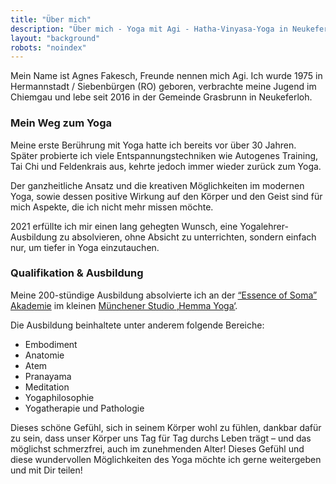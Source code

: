 ```yaml
---
title: "Über mich"
description: "Über mich - Yoga mit Agi - Hatha-Vinyasa-Yoga in Neukeferloh mit Yogalehrerin Agnes Fakesch in Grasbrunn/Neukeferloh. 200h zertifizierte Ausbildung. Ganzheitliches Yoga für Körper und Geist. Jetzt Probestunde buchen!"
layout: "background"
robots: "noindex"
---
```



Mein Name ist Agnes Fakesch, Freunde nennen mich Agi. Ich wurde 1975 in Hermannstadt / Siebenbürgen (RO) geboren, verbrachte meine Jugend im Chiemgau und lebe seit 2016 in der Gemeinde Grasbrunn in Neukeferloh.

### Mein Weg zum Yoga
Meine erste Berührung mit Yoga hatte ich bereits vor über 30 Jahren. Später probierte ich viele Entspannungstechniken wie Autogenes Training, Tai Chi und Feldenkrais aus, kehrte jedoch immer wieder zurück zum Yoga. 

Der ganzheitliche Ansatz und die kreativen Möglichkeiten im modernen Yoga, sowie dessen positive Wirkung auf den Körper und den Geist sind für mich Aspekte, die ich nicht mehr missen möchte. 

2021 erfüllte ich mir einen lang gehegten Wunsch, eine Yogalehrer-Ausbildung zu absolvieren, ohne Absicht zu unterrichten, sondern einfach nur, um tiefer in Yoga einzutauchen. 

### Qualifikation & Ausbildung
Meine 200-stündige Ausbildung absolvierte ich an der [“Essence of Soma” Akademie](https://www.essenceofsoma.de/) im kleinen [Münchener Studio ‚Hemma Yoga‘](https://www.hemma-yoga.de).


Die Ausbildung beinhaltete unter anderem folgende Bereiche:

* Embodiment
* Anatomie
* Atem
* Pranayama
* Meditation
* Yogaphilosophie
* Yogatherapie und Pathologie

Dieses schöne Gefühl, sich in seinem Körper wohl zu fühlen, dankbar dafür zu sein, dass unser Körper uns Tag für Tag durchs Leben trägt – und das möglichst schmerzfrei, auch im zunehmenden Alter! Dieses Gefühl und diese wundervollen Möglichkeiten des Yoga möchte ich gerne weitergeben und mit Dir teilen! 
